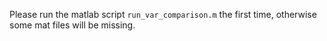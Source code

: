 Please run the matlab script `run_var_comparison.m` the first time, otherwise some mat files will be missing. 
